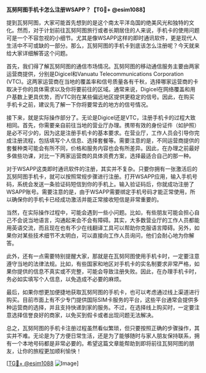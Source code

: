 **瓦努阿图手机卡怎么注册WSAPP？【TG💪+ @esim1088】**

提到瓦努阿图，大家可能首先想到的是这个南太平洋岛国的绝美风光和独特的文化。然而，对于计划前往瓦努阿图旅行或者长期居住的人来说，手机卡的使用问题可是一个不容忽视的小细节。尤其是像WSAPP这样的即时通讯软件，更是现代人生活中不可或缺的一部分。那么，瓦努阿图的手机卡到底该怎么注册呢？今天就来给大家详细解答这个问题。

首先，我们得了解瓦努阿图的通信市场情况。瓦努阿图的移动通信服务主要由两家运营商提供，分别是Digicel和Vanuatu Telecommunications Corporation (VTC)。这两家运营商在当地的覆盖率和信号质量各有千秋，选择哪家运营商的卡取决于你的具体需求以及你将要前往的区域。通常来说，Digicel在网络覆盖和用户基数上更具优势，而VTC则在某些偏远地区提供更稳定的信号。因此，在购买手机卡之前，建议先了解一下你将要常去的地方的信号情况。

接下来，就是实际操作部分了。无论是Digicel还是VTC，注册手机卡的过程大致相同。首先，你需要亲自前往当地的营业厅办理。携带有效的身份证件（如护照）是必不可少的，因为这是注册手机卡的基本要求。在营业厅，工作人员会引导你完成注册流程，包括填写个人信息、选择套餐等。需要注意的是，不同运营商提供的套餐种类可能会有所不同，价格和服务内容也会有所差异。因此，在办理之前最好多做些功课，对比一下两家运营商的具体资费方案，选择最适合自己的那一种。

对于WSAPP这类即时通讯软件的注册，其实并不复杂。只要你拥有一张激活后的瓦努阿图手机卡，就可以按照常规步骤进行注册。打开WSAPP应用，输入手机号码，系统会发送一条验证码短信到你的手机上。输入验证码后，你就成功注册了WSAPP账号。需要注意的是，由于WSAPP需要绑定手机号码才能正常使用，所以确保你的手机卡已经成功激活并能正常接收短信是非常重要的。

当然，在实际操作过程中，可能会遇到一些小问题。比如，有些朋友可能会担心自己不会说当地语言，沟通起来会不会有障碍。其实，大多数营业厅的工作人员都能用英语交流，而且现在也有不少在线翻译工具可以帮助你克服语言障碍。另外，如果你对某些技术细节不太明白，可以直接向工作人员询问，他们会耐心地为你解答。

此外，还有一点需要特别提醒大家，那就是在瓦努阿图使用手机卡时，一定要注意遵守当地的法律法规。比如，有些国家和地区对手机卡的实名制要求非常严格，如果你提供的信息不真实或不完整，可能会导致注册失败。因此，在办理手机卡时，务必如实填写个人信息，以免造成不必要的麻烦。

最后，如果你想更加便捷地获取瓦努阿图的手机卡，也可以考虑通过线上渠道进行购买。目前市面上有不少专门提供国际SIM卡服务的平台，这些平台通常会提供多种运营商的选择，并且支持快递到家的服务。不过，在选择线上购买时，一定要注意选择信誉良好的商家，以免买到假卡或者出现问题无法解决。

总之，瓦努阿图的手机卡注册过程虽然看似繁琐，但只要按照正确的步骤操作，其实并不难。无论是为了方便日常生活，还是为了能够随时与家人朋友保持联系，拥有一个本地号码都是非常必要的。希望这篇文章能帮助到即将前往瓦努阿图的朋友，让你的旅程更加顺利愉快！

[[TG💪+ @esim1088](https://t.me/s/esim1088) ![Image](https://i.postimg.cc/4NQfJmqS/Snipaste-2025-05-13-00-14-12.png)]